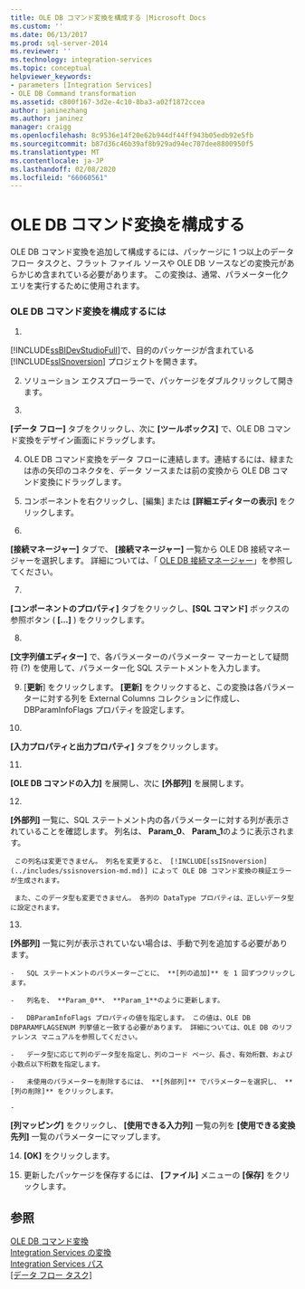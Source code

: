 ```yaml
---
title: OLE DB コマンド変換を構成する |Microsoft Docs
ms.custom: ''
ms.date: 06/13/2017
ms.prod: sql-server-2014
ms.reviewer: ''
ms.technology: integration-services
ms.topic: conceptual
helpviewer_keywords:
- parameters [Integration Services]
- OLE DB Command transformation
ms.assetid: c800f167-3d2e-4c10-8ba3-a02f1872ccea
author: janinezhang
ms.author: janinez
manager: craigg
ms.openlocfilehash: 8c9536e14f20e62b944df44ff943b05edb92e5fb
ms.sourcegitcommit: b87d36c46b39af8b929ad94ec707dee8800950f5
ms.translationtype: MT
ms.contentlocale: ja-JP
ms.lasthandoff: 02/08/2020
ms.locfileid: "66060561"
---
```

# <a name="configure-the-ole-db-command-transformation"></a>OLE DB コマンド変換を構成する
  OLE DB コマンド変換を追加して構成するには、パッケージに 1 つ以上のデータ フロー タスクと、フラット ファイル ソースや OLE DB ソースなどの変換元があらかじめ含まれている必要があります。 この変換は、通常、パラメーター化クエリを実行するために使用されます。  
  
### <a name="to-configure-the-ole-db-command-transformation"></a>OLE DB コマンド変換を構成するには  
  
1.  
  [!INCLUDE[ssBIDevStudioFull](../includes/ssbidevstudiofull-md.md)]で、目的のパッケージが含まれている [!INCLUDE[ssISnoversion](../includes/ssisnoversion-md.md)] プロジェクトを開きます。  
  
2.  ソリューション エクスプローラーで、パッケージをダブルクリックして開きます。  
  
3.  
  **[データ フロー]** タブをクリックし、次に **[ツールボックス]** で、OLE DB コマンド変換をデザイン画面にドラッグします。  
  
4.  OLE DB コマンド変換をデータ フローに連結します。連結するには、緑または赤の矢印のコネクタを、データ ソースまたは前の変換から OLE DB コマンド変換にドラッグします。  
  
5.  コンポーネントを右クリックし、[編集] または **[詳細エディターの表示]** をクリックします。  
  
6.  
  **[接続マネージャー]** タブで、 **[接続マネージャー]** 一覧から OLE DB 接続マネージャーを選択します。 詳細については、「 [OLE DB 接続マネージャー](connection-manager/ole-db-connection-manager.md)」を参照してください。  
  
7.  
  **[コンポーネントのプロパティ]** タブをクリックし、**[SQL コマンド]** ボックスの参照ボタン ( **[...]** ) をクリックします。  
  
8.  
  **[文字列値エディター]** で、各パラメーターのパラメーター マーカーとして疑問符 (?) を使用して、パラメーター化 SQL ステートメントを入力します。  
  
9. [**更新**] をクリックします。 
  **[更新]** をクリックすると、この変換は各パラメーターに対する列を External Columns コレクションに作成し、DBParamInfoFlags プロパティを設定します。  
  
10. 
  **[入力プロパティと出力プロパティ]** タブをクリックします。  
  
11. 
  **[OLE DB コマンドの入力]** を展開し、次に **[外部列]** を展開します。  
  
12. 
  **[外部列]** 一覧に、SQL ステートメント内の各パラメーターに対する列が表示されていることを確認します。 列名は、 **Param_0**、 **Param_1**のように表示されます。  
  
     この列名は変更できません。 列名を変更すると、 [!INCLUDE[ssISnoversion](../includes/ssisnoversion-md.md)] によって OLE DB コマンド変換の検証エラーが生成されます。  
  
     また、このデータ型も変更できません。 各列の DataType プロパティは、正しいデータ型に設定されます。  
  
13. 
  **[外部列]** 一覧に列が表示されていない場合は、手動で列を追加する必要があります。  
  
    -   SQL ステートメントのパラメーターごとに、 **[列の追加]** を 1 回ずつクリックします。  
  
    -   列名を、 **Param_0**、 **Param_1**のように更新します。  
  
    -   DBParamInfoFlags プロパティの値を指定します。 この値は、OLE DB DBPARAMFLAGSENUM 列挙値と一致する必要があります。 詳細については、OLE DB のリファレンス マニュアルを参照してください。  
  
    -   データ型に応じて列のデータ型を指定し、列のコード ページ、長さ、有効桁数、および小数点以下桁数を指定します。  
  
    -   未使用のパラメーターを削除するには、 **[外部列]** でパラメーターを選択し、 **[列の削除]** をクリックします。  
  
    -   
  **[列マッピング]** をクリックし、 **[使用できる入力列]** 一覧の列を **[使用できる変換先列]** 一覧のパラメーターにマップします。  
  
14. **[OK]** をクリックします。  
  
15. 更新したパッケージを保存するには、 **[ファイル]** メニューの **[保存]** をクリックします。  
  
## <a name="see-also"></a>参照  
 [OLE DB コマンド変換](data-flow/transformations/ole-db-command-transformation.md)   
 [Integration Services の変換](data-flow/transformations/integration-services-transformations.md)   
 [Integration Services パス](data-flow/integration-services-paths.md)   
 [[データ フロー タスク]](control-flow/data-flow-task.md)  
  
  

